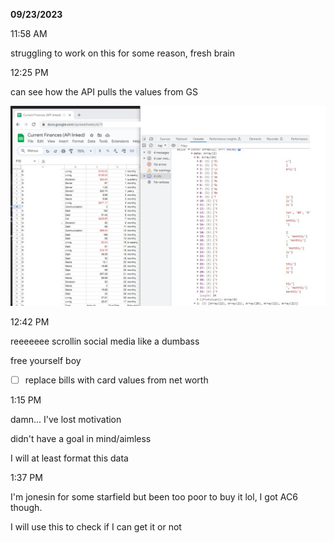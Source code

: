 **09/23/2023**

11:58 AM

struggling to work on this for some reason, fresh brain

12:25 PM

can see how the API pulls the values from GS

<img src="./pull-vals-from-gs.jpg"/>

12:42 PM

reeeeeee scrollin social media like a dumbass

free yourself boy

- [ ] replace bills with card values from net worth

1:15 PM

damn... I've lost motivation

didn't have a goal in mind/aimless

I will at least format this data

1:37 PM

I'm jonesin for some starfield but been too poor to buy it lol, I got AC6 though.

I will use this to check if I can get it or not
